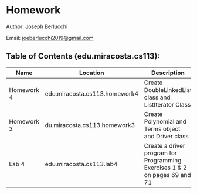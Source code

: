 # Homework
Author: Joseph Berlucchi

Email: joeberlucchi2019@gmail.com
## Table of Contents (edu.miracosta.cs113):
| Name | Location | Description | Created At | Due Date |
|------|----------|-------------|------------|------------|
|Homework 4|edu.miracosta.cs113.homework4|Create DoubleLinkedList class and ListIterator Class|10/17/2020|10/17/2020|
|Homework 3|du.miracosta.cs113.homework3|Create Polynomial and Terms object and Driver class|10/10/2020|10/10/2020|
|Lab 4|edu.miracosta.cs113.lab4|Create a driver program for Programming Exercises 1 & 2 on pages 69 and 71|9/23/2020|9/23/2020|
